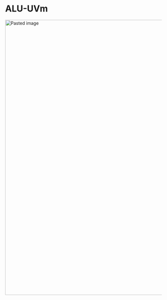 # ALU-UVm
<img width="894" height="882" alt="Pasted image" src="https://github.com/user-attachments/assets/fe9887b0-c95d-40f0-bf57-cb343125f7db" />

